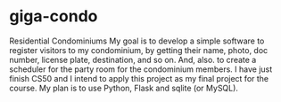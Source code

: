 # giga-condo
Residential Condominiums
My goal is to develop a simple software to register visitors to my condominium, by getting their name, photo, doc number, license plate, destination, and so on.
And, also. to create a scheduler for the party room for the condominium members.
I have just finish CS50 and I intend to apply this project as my final project for the course.
My plan is to use Python, Flask and sqlite (or MySQL).
